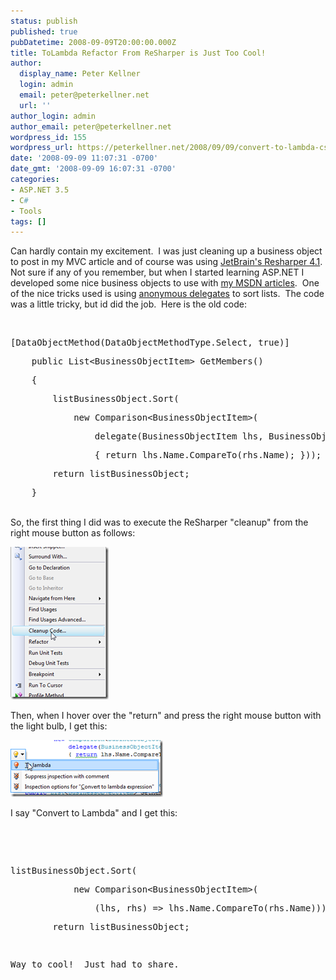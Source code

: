 ```yaml
---
status: publish
published: true
pubDatetime: 2008-09-09T20:00:00.000Z
title: ToLambda Refactor From ReSharper is Just Too Cool!
author:
  display_name: Peter Kellner
  login: admin
  email: peter@peterkellner.net
  url: ''
author_login: admin
author_email: peter@peterkellner.net
wordpress_id: 155
wordpress_url: https://peterkellner.net/2008/09/09/convert-to-lambda-csharp-jetbrains-resharper-41/
date: '2008-09-09 11:07:31 -0700'
date_gmt: '2008-09-09 16:07:31 -0700'
categories:
- ASP.NET 3.5
- C#
- Tools
tags: []
---
```

<p> Can hardly contain my excitement.&#160; I was just cleaning up a business object to post in my MVC article and of course was using <a href="http://www.jetbrains.com/resharper/">JetBrain's Resharper 4.1</a>.&#160; Not sure if any of you remember, but when I started learning ASP.NET I developed some nice business objects to use with <a href="/category/msdn-articles/">my MSDN articles</a>.&#160; One of the nice tricks used is using <a href="http://msdn.microsoft.com/en-us/library/0yw3tz5k(VS.80).aspx">anonymous delegates</a> to sort lists.&#160; The code was a little tricky, but id did the job.&#160; Here is the old code:</p>
<div class="csharpcode">&#160;</div>
<div class="csharpcode">
<pre class="alt">[DataObjectMethod(DataObjectMethodType.Select, <span class="kwrd">true</span>)]</pre>
<pre>    <span class="kwrd">public</span> List&lt;BusinessObjectItem&gt; GetMembers()</pre>
<pre class="alt">    {</pre>
<pre>        listBusinessObject.Sort(</pre>
<pre class="alt">            <span class="kwrd">new</span> Comparison&lt;BusinessObjectItem&gt;(</pre>
<pre>                <span class="kwrd">delegate</span>(BusinessObjectItem lhs, BusinessObjectItem rhs)</pre>
<pre class="alt">                { <span class="kwrd">return</span> lhs.Name.CompareTo(rhs.Name); }));</pre>
<pre>        <span class="kwrd">return</span> listBusinessObject;</pre>
<pre class="alt">    }</pre>
</div>
<style type="text/css">
.csharpcode, .csharpcode pre<br />
{<br />
	font-size: small;<br />
	color: black;<br />
	font-family: consolas, "Courier New", courier, monospace;<br />
	background-color: #ffffff;<br />
	/*white-space: pre;*/<br />
}<br />
.csharpcode pre { margin: 0em; }<br />
.csharpcode .rem { color: #008000; }<br />
.csharpcode .kwrd { color: #0000ff; }<br />
.csharpcode .str { color: #006080; }<br />
.csharpcode .op { color: #0000c0; }<br />
.csharpcode .preproc { color: #cc6633; }<br />
.csharpcode .asp { background-color: #ffff00; }<br />
.csharpcode .html { color: #800000; }<br />
.csharpcode .attr { color: #ff0000; }<br />
.csharpcode .alt<br />
{<br />
	background-color: #f4f4f4;<br />
	width: 100%;<br />
	margin: 0em;<br />
}<br />
.csharpcode .lnum { color: #606060; }</style></p>
<p><!--more--></p>
<p>
  <br />So, the first thing I did was to execute the ReSharper &quot;cleanup&quot; from the right mouse button as follows:</p>
<p><a href="/wp/wp-content/uploads/2008/09/image.png"><img style="border-right-width: 0px; border-top-width: 0px; border-bottom-width: 0px; border-left-width: 0px" border="0" alt="image" src="/wp/wp-content/uploads/2008/09/image_thumb.png" width="157" height="244" /></a></p>
<p>Then, when I hover over the &quot;return&quot; and press the right mouse button with the light bulb, I get this:</p>
<p><a href="/wp/wp-content/uploads/2008/09/image_3.png"><img style="border-right-width: 0px; border-top-width: 0px; border-bottom-width: 0px; border-left-width: 0px" border="0" alt="image" src="/wp/wp-content/uploads/2008/09/image_thumb_3.png" width="244" height="91" /></a></p>
<p>I say &quot;Convert to Lambda&quot; and I get this:</p>
<p>&#160;</p>
<p>&#160;</p>
<div class="csharpcode">
<pre class="alt">listBusinessObject.Sort(</pre>
<pre>            <span class="kwrd">new</span> Comparison&lt;BusinessObjectItem&gt;(</pre>
<pre class="alt">                (lhs, rhs) =&gt; lhs.Name.CompareTo(rhs.Name)));</pre>
<pre>        <span class="kwrd">return</span> listBusinessObject;</pre>
<pre>&#160;</pre>
<pre>Way to cool!  Just had to share.</pre>
<pre>&#160;</pre>
</div>
<style type="text/css">
.csharpcode, .csharpcode pre<br />
{<br />
	font-size: small;<br />
	color: black;<br />
	font-family: consolas, "Courier New", courier, monospace;<br />
	background-color: #ffffff;<br />
	/*white-space: pre;*/<br />
}<br />
.csharpcode pre { margin: 0em; }<br />
.csharpcode .rem { color: #008000; }<br />
.csharpcode .kwrd { color: #0000ff; }<br />
.csharpcode .str { color: #006080; }<br />
.csharpcode .op { color: #0000c0; }<br />
.csharpcode .preproc { color: #cc6633; }<br />
.csharpcode .asp { background-color: #ffff00; }<br />
.csharpcode .html { color: #800000; }<br />
.csharpcode .attr { color: #ff0000; }<br />
.csharpcode .alt<br />
{<br />
	background-color: #f4f4f4;<br />
	width: 100%;<br />
	margin: 0em;<br />
}<br />
.csharpcode .lnum { color: #606060; }</style>
